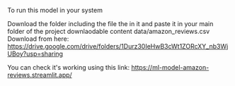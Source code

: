 To run this model in your system

Download the folder including the file the in it
and paste it in your main folder of the project
downlaodable content data/amazon_reviews.csv
Download from here: https://drive.google.com/drive/folders/1Durz30IeHwB3cWt1ZORcXY_nb3WjUBoy?usp=sharing

You can check it's working using this link: https://ml-model-amazon-reviews.streamlit.app/
